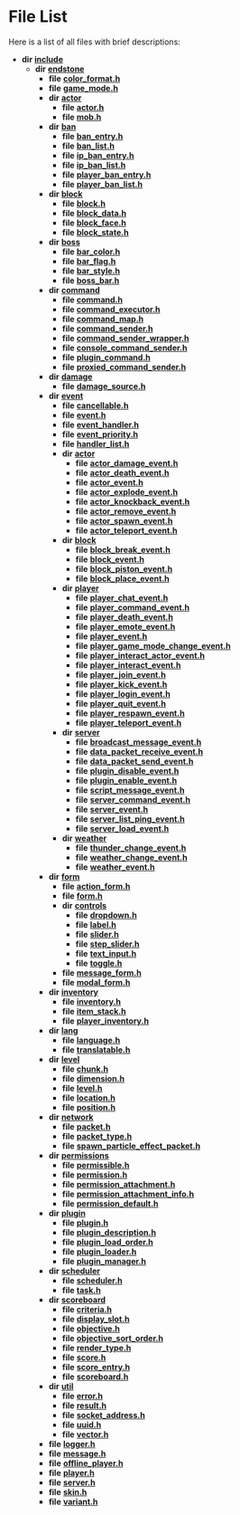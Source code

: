
# File List

Here is a list of all files with brief descriptions:


* **dir** [**include**](dir_d44c64559bbebec7f509842c48db8b23.md)     
    * **dir** [**endstone**](dir_6cf277b678674f97c7a2b6b3b2447b33.md)     
        * **file** [**color\_format.h**](color__format_8h.md)     
        * **file** [**game\_mode.h**](game__mode_8h.md)     
        * **dir** [**actor**](dir_dd7779a583e02d88c9a89a2c881c3946.md)     
            * **file** [**actor.h**](actor_8h.md)     
            * **file** [**mob.h**](mob_8h.md)     
        * **dir** [**ban**](dir_f1b1f2e9abb31749ef58cd98f22bcd78.md)     
            * **file** [**ban\_entry.h**](ban__entry_8h.md)     
            * **file** [**ban\_list.h**](ban__list_8h.md)     
            * **file** [**ip\_ban\_entry.h**](ip__ban__entry_8h.md)     
            * **file** [**ip\_ban\_list.h**](ip__ban__list_8h.md)     
            * **file** [**player\_ban\_entry.h**](player__ban__entry_8h.md)     
            * **file** [**player\_ban\_list.h**](player__ban__list_8h.md)     
        * **dir** [**block**](dir_faca67fc60a7463eb1bd30eabe023cf1.md)     
            * **file** [**block.h**](block_8h.md)     
            * **file** [**block\_data.h**](block__data_8h.md)     
            * **file** [**block\_face.h**](block__face_8h.md)     
            * **file** [**block\_state.h**](block__state_8h.md)     
        * **dir** [**boss**](dir_d0a7fd8d5b72659767e2a2651b1ff51c.md)     
            * **file** [**bar\_color.h**](bar__color_8h.md)     
            * **file** [**bar\_flag.h**](bar__flag_8h.md)     
            * **file** [**bar\_style.h**](bar__style_8h.md)     
            * **file** [**boss\_bar.h**](boss__bar_8h.md)     
        * **dir** [**command**](dir_5c7b2dbfabcd1115569d1e20a260545c.md)     
            * **file** [**command.h**](command_8h.md)     
            * **file** [**command\_executor.h**](command__executor_8h.md)     
            * **file** [**command\_map.h**](command__map_8h.md)     
            * **file** [**command\_sender.h**](command__sender_8h.md)     
            * **file** [**command\_sender\_wrapper.h**](command__sender__wrapper_8h.md)     
            * **file** [**console\_command\_sender.h**](console__command__sender_8h.md)     
            * **file** [**plugin\_command.h**](plugin__command_8h.md)     
            * **file** [**proxied\_command\_sender.h**](proxied__command__sender_8h.md)     
        * **dir** [**damage**](dir_d35032eb9ca22acb8eface5f2c8b6a35.md)     
            * **file** [**damage\_source.h**](damage__source_8h.md)     
        * **dir** [**event**](dir_f1d783c0ad83ee143d16e768ebca51c8.md)     
            * **file** [**cancellable.h**](cancellable_8h.md)     
            * **file** [**event.h**](event_8h.md)     
            * **file** [**event\_handler.h**](event__handler_8h.md)     
            * **file** [**event\_priority.h**](event__priority_8h.md)     
            * **file** [**handler\_list.h**](handler__list_8h.md)     
            * **dir** [**actor**](dir_621c26b5fd4198aba66e7e31570ce44a.md)     
                * **file** [**actor\_damage\_event.h**](actor__damage__event_8h.md)     
                * **file** [**actor\_death\_event.h**](actor__death__event_8h.md)     
                * **file** [**actor\_event.h**](actor__event_8h.md)     
                * **file** [**actor\_explode\_event.h**](actor__explode__event_8h.md)     
                * **file** [**actor\_knockback\_event.h**](actor__knockback__event_8h.md)     
                * **file** [**actor\_remove\_event.h**](actor__remove__event_8h.md)     
                * **file** [**actor\_spawn\_event.h**](actor__spawn__event_8h.md)     
                * **file** [**actor\_teleport\_event.h**](actor__teleport__event_8h.md)     
            * **dir** [**block**](dir_992e9ad7dc69726476903ba283e33c71.md)     
                * **file** [**block\_break\_event.h**](block__break__event_8h.md)     
                * **file** [**block\_event.h**](block__event_8h.md)     
                * **file** [**block\_piston\_event.h**](block__piston__event_8h.md)     
                * **file** [**block\_place\_event.h**](block__place__event_8h.md)     
            * **dir** [**player**](dir_7c05c37b25e9c9eccd9c63c2d313ba28.md)     
                * **file** [**player\_chat\_event.h**](player__chat__event_8h.md)     
                * **file** [**player\_command\_event.h**](player__command__event_8h.md)     
                * **file** [**player\_death\_event.h**](player__death__event_8h.md)     
                * **file** [**player\_emote\_event.h**](player__emote__event_8h.md)     
                * **file** [**player\_event.h**](player__event_8h.md)     
                * **file** [**player\_game\_mode\_change\_event.h**](player__game__mode__change__event_8h.md)     
                * **file** [**player\_interact\_actor\_event.h**](player__interact__actor__event_8h.md)     
                * **file** [**player\_interact\_event.h**](player__interact__event_8h.md)     
                * **file** [**player\_join\_event.h**](player__join__event_8h.md)     
                * **file** [**player\_kick\_event.h**](player__kick__event_8h.md)     
                * **file** [**player\_login\_event.h**](player__login__event_8h.md)     
                * **file** [**player\_quit\_event.h**](player__quit__event_8h.md)     
                * **file** [**player\_respawn\_event.h**](player__respawn__event_8h.md)     
                * **file** [**player\_teleport\_event.h**](player__teleport__event_8h.md)     
            * **dir** [**server**](dir_77022909323d5ad872c4820a738a5429.md)     
                * **file** [**broadcast\_message\_event.h**](broadcast__message__event_8h.md)     
                * **file** [**data\_packet\_receive\_event.h**](data__packet__receive__event_8h.md)     
                * **file** [**data\_packet\_send\_event.h**](data__packet__send__event_8h.md)     
                * **file** [**plugin\_disable\_event.h**](plugin__disable__event_8h.md)     
                * **file** [**plugin\_enable\_event.h**](plugin__enable__event_8h.md)     
                * **file** [**script\_message\_event.h**](script__message__event_8h.md)     
                * **file** [**server\_command\_event.h**](server__command__event_8h.md)     
                * **file** [**server\_event.h**](server__event_8h.md)     
                * **file** [**server\_list\_ping\_event.h**](server__list__ping__event_8h.md)     
                * **file** [**server\_load\_event.h**](server__load__event_8h.md)     
            * **dir** [**weather**](dir_7fcf87d2683114df01ea446fea23c187.md)     
                * **file** [**thunder\_change\_event.h**](thunder__change__event_8h.md)     
                * **file** [**weather\_change\_event.h**](weather__change__event_8h.md)     
                * **file** [**weather\_event.h**](weather__event_8h.md)     
        * **dir** [**form**](dir_0fd3b458603af3963ebb9c312a9238ec.md)     
            * **file** [**action\_form.h**](action__form_8h.md)     
            * **file** [**form.h**](form_8h.md)     
            * **dir** [**controls**](dir_035306890ec6a3fa870e30b726ac5ffc.md)     
                * **file** [**dropdown.h**](dropdown_8h.md)     
                * **file** [**label.h**](label_8h.md)     
                * **file** [**slider.h**](slider_8h.md)     
                * **file** [**step\_slider.h**](step__slider_8h.md)     
                * **file** [**text\_input.h**](text__input_8h.md)     
                * **file** [**toggle.h**](toggle_8h.md)     
            * **file** [**message\_form.h**](message__form_8h.md)     
            * **file** [**modal\_form.h**](modal__form_8h.md)     
        * **dir** [**inventory**](dir_d1e84b530b14f41e8b6f5ec1b5dee76c.md)     
            * **file** [**inventory.h**](inventory_8h.md)     
            * **file** [**item\_stack.h**](item__stack_8h.md)     
            * **file** [**player\_inventory.h**](player__inventory_8h.md)     
        * **dir** [**lang**](dir_cd2600a5c389b96acc106cf97f774d1c.md)     
            * **file** [**language.h**](language_8h.md)     
            * **file** [**translatable.h**](translatable_8h.md)     
        * **dir** [**level**](dir_8e239ca1e5fd0d936d66a30330d3a329.md)     
            * **file** [**chunk.h**](chunk_8h.md)     
            * **file** [**dimension.h**](dimension_8h.md)     
            * **file** [**level.h**](level_8h.md)     
            * **file** [**location.h**](location_8h.md)     
            * **file** [**position.h**](position_8h.md)     
        * **dir** [**network**](dir_5fb49eba5df98b849987b1937230be97.md)     
            * **file** [**packet.h**](packet_8h.md)     
            * **file** [**packet\_type.h**](packet__type_8h.md)     
            * **file** [**spawn\_particle\_effect\_packet.h**](spawn__particle__effect__packet_8h.md)     
        * **dir** [**permissions**](dir_33a21cc2f228e5ad6b7d1bc8d0d1e9bc.md)     
            * **file** [**permissible.h**](permissible_8h.md)     
            * **file** [**permission.h**](permission_8h.md)     
            * **file** [**permission\_attachment.h**](permission__attachment_8h.md)     
            * **file** [**permission\_attachment\_info.h**](permission__attachment__info_8h.md)     
            * **file** [**permission\_default.h**](permission__default_8h.md)     
        * **dir** [**plugin**](dir_53ee43673b2467e53c4cb8c30a2e7d89.md)     
            * **file** [**plugin.h**](plugin_8h.md)     
            * **file** [**plugin\_description.h**](plugin__description_8h.md)     
            * **file** [**plugin\_load\_order.h**](plugin__load__order_8h.md)     
            * **file** [**plugin\_loader.h**](plugin__loader_8h.md)     
            * **file** [**plugin\_manager.h**](plugin__manager_8h.md)     
        * **dir** [**scheduler**](dir_3a50fadda3c7cdc27c965a478a3f7d27.md)     
            * **file** [**scheduler.h**](scheduler_8h.md)     
            * **file** [**task.h**](task_8h.md)     
        * **dir** [**scoreboard**](dir_19c52f9ea81a2cf7449c80dcee80d6f0.md)     
            * **file** [**criteria.h**](criteria_8h.md)     
            * **file** [**display\_slot.h**](display__slot_8h.md)     
            * **file** [**objective.h**](objective_8h.md)     
            * **file** [**objective\_sort\_order.h**](objective__sort__order_8h.md)     
            * **file** [**render\_type.h**](render__type_8h.md)     
            * **file** [**score.h**](score_8h.md)     
            * **file** [**score\_entry.h**](score__entry_8h.md)     
            * **file** [**scoreboard.h**](scoreboard_8h.md)     
        * **dir** [**util**](dir_89b85071337bf933dea6c29b4c6a4410.md)     
            * **file** [**error.h**](error_8h.md)     
            * **file** [**result.h**](result_8h.md)     
            * **file** [**socket\_address.h**](socket__address_8h.md)     
            * **file** [**uuid.h**](uuid_8h.md)     
            * **file** [**vector.h**](vector_8h.md)     
        * **file** [**logger.h**](logger_8h.md)     
        * **file** [**message.h**](message_8h.md)     
        * **file** [**offline\_player.h**](offline__player_8h.md)     
        * **file** [**player.h**](player_8h.md)     
        * **file** [**server.h**](server_8h.md)     
        * **file** [**skin.h**](skin_8h.md)     
        * **file** [**variant.h**](variant_8h.md)     

